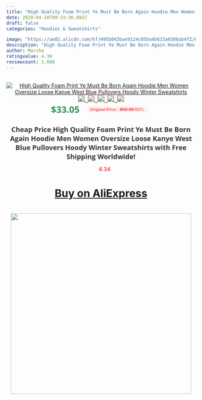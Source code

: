 ```yaml
---
title: "High Quality Foam Print Ye Must Be Born Again Hoodie Men Women Oversize Loose Kanye West Blue Pullovers Hoody Winter Sweatshirts"
date: 2020-04-28T09:33:36.892Z
draft: false
categories: "Hoodies & Sweatshirts"

image: "https://ae01.alicdn.com/kf/H95b043bae9124c05ba4b633a6508ab4fZ/High-Quality-Foam-Print-Ye-Must-Be-Born-Again-Hoodie-Men-Women-Oversize-Loose-Kanye-West.jpg"
description: "High Quality Foam Print Ye Must Be Born Again Hoodie Men Women Oversize Loose Kanye West Blue Pullovers Hoody Winter Sweatshirts"
author: Marsha
ratingvalue: 4.34
reviewcount: 1.666
---
```

<br>
<div style="text-align: center;">
<a href="https://s.click.aliexpress.com/e/_A4vlFf" target="_blank" rel="nofollow noopener noreferrer"><img alt="High Quality Foam Print Ye Must Be Born Again Hoodie Men Women Oversize Loose Kanye West Blue Pullovers Hoody Winter Sweatshirts" class="magnifier-image" src="https://ae01.alicdn.com/kf/H95b043bae9124c05ba4b633a6508ab4fZ/High-Quality-Foam-Print-Ye-Must-Be-Born-Again-Hoodie-Men-Women-Oversize-Loose-Kanye-West.jpg_640x640.jpg">
<br>
<img style="border:1px solid salmon" src="https://ae01.alicdn.com/kf/H95b043bae9124c05ba4b633a6508ab4fZ/High-Quality-Foam-Print-Ye-Must-Be-Born-Again-Hoodie-Men-Women-Oversize-Loose-Kanye-West.jpg_120x120.jpg">&nbsp;&nbsp;<img style="border:1px solid salmon" src="https://ae01.alicdn.com/kf/Hff913cea7432487aa98dd951cf7a5e26j/High-Quality-Foam-Print-Ye-Must-Be-Born-Again-Hoodie-Men-Women-Oversize-Loose-Kanye-West.jpg_120x120.jpg">&nbsp;&nbsp;<img style="border:1px solid salmon" src="https://ae01.alicdn.com/kf/H46551d344f4b4833b6e27e5e18e557c0S/High-Quality-Foam-Print-Ye-Must-Be-Born-Again-Hoodie-Men-Women-Oversize-Loose-Kanye-West.jpg_120x120.jpg">&nbsp;&nbsp;<img style="border:1px solid salmon" src="https://ae01.alicdn.com/kf/Ha41678a7362f4ebf9dc92d2dbeeb6cbfg/High-Quality-Foam-Print-Ye-Must-Be-Born-Again-Hoodie-Men-Women-Oversize-Loose-Kanye-West.jpg_120x120.jpg">&nbsp;&nbsp;<img style="border:1px solid salmon" src="https://ae01.alicdn.com/kf/H8a80ace1c5284e29925ae993bd3554670/High-Quality-Foam-Print-Ye-Must-Be-Born-Again-Hoodie-Men-Women-Oversize-Loose-Kanye-West.jpg_120x120.jpg"></a></div><br0>
<div style="text-align: center;"><span style="background-color: white; border: 0px; box-sizing: border-box; color: seagreen; display: inline-block; font-family: &quot;open sans&quot; , &quot;arial&quot; , &quot;helvetica&quot; , sans-serif , &quot;heiti&quot;; font-size: 24px; font-stretch: inherit; font-weight: 700; line-height: inherit; margin: 0px 10px 0px 0px; padding: 0px; vertical-align: middle;">$33.05 </span>
<span style="background: rgb(255 , 241 , 241); border-radius: 3px; border: 0px; box-sizing: border-box; color: #ff4747; display: inline-block; font-family: inherit; font-size: 12px; font-stretch: inherit; font-style: inherit; font-variant: inherit; font-weight: 600; line-height: inherit; margin: 0px; padding: 2px 5px; transform: scale(0.9); vertical-align: middle;">Original Price : <b style="text-decoration: line-through;">$68.86 </b> 52%&nbsp;&nbsp;</span></div>
<h1 style="color: #333333; display: inline-block; font-family: &quot;open sans&quot; , &quot;arial&quot; , &quot;helvetica&quot; , sans-serif , &quot;heiti&quot;; font-size: 18px; font-stretch: inherit; font-weight: 700; text-align: center;">Cheap Price High Quality Foam Print Ye Must Be Born Again Hoodie Men Women Oversize Loose Kanye West Blue Pullovers Hoody Winter Sweatshirts with Free Shipping Worldwide!</h1>
<div style="color: #ff4747; text-align: center;">
<img src="https://4.bp.blogspot.com/-M0ZcTcb-5uY/XleCXlxnR4I/AAAAAAAAAEc/OrjgMkXV1oMQFaCRZj5HQwOCBcu3w1FegCPcBGAYYCw/s1600/star.png" style="height: 15px;">&nbsp;<b>4.34</b></div>
<div class="button_cont" align="center"><a class="buynow_a" href="https://s.click.aliexpress.com/e/_A4vlFf" target="_blank" rel="nofollow noopener noreferrer"><H1>Buy on AliExpress</H1></a></div><br>
<div class="separator" style="clear: both; text-align: center;">
<img src="https://lh3.googleusercontent.com/-pTy5HemUv9M/XlePHvY0dAI/AAAAAAAAAE4/0nX5iRUoIWY8eMW9Dpxeirr157OZliDIgCLcBGAsYHQ/s1600/badge.gif" width="480">
</div>
